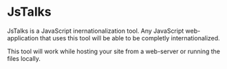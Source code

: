 JsTalks
=======

JsTalks is a JavaScript inernationalization tool.
Any JavaScript web-application that uses this tool will be able to be completly internationalized.

This tool will work while hosting your site from a web-server or running the files locally.
